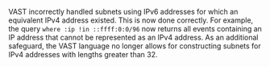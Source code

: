 VAST incorrectly handled subnets using IPv6 addresses for which an equivalent
IPv4 address existed. This is now done correctly. For example, the query `where
:ip !in ::ffff:0:0/96` now returns all events containing an IP address that
cannot be represented as an IPv4 address. As an additional safeguard, the VAST
language no longer allows for constructing subnets for IPv4 addresses with
lengths greater than 32.
